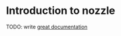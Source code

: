 # Introduction to nozzle

TODO: write [great documentation](http://jacobian.org/writing/great-documentation/what-to-write/)
